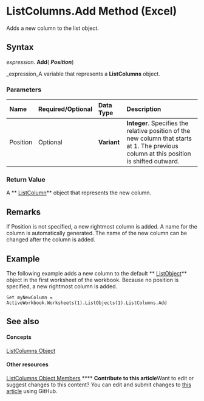 
# ListColumns.Add Method (Excel)

Adds a new column to the list object.


## Syntax

 _expression_. **Add**( **_Position_**)

 _expression_A variable that represents a  **ListColumns** object.


### Parameters



|**Name**|**Required/Optional**|**Data Type**|**Description**|
|:-----|:-----|:-----|:-----|
|Position|Optional| **Variant**| **Integer**. Specifies the relative position of the new column that starts at 1. The previous column at this position is shifted outward.|

### Return Value

A  ** [ListColumn](c2060e4a-2340-c606-f272-1e4dad6964d0.md)** object that represents the new column.


## Remarks

If Position is not specified, a new rightmost column is added. A name for the column is automatically generated. The name of the new column can be changed after the column is added.


## Example

The following example adds a new column to the default  ** [ListObject](46de6c4f-8ce0-0c7d-da59-6e52f5eab612.md)** object in the first worksheet of the workbook. Because no position is specified, a new rightmost column is added.


```
Set myNewColumn = ActiveWorkbook.Worksheets(1).ListObjects(1).ListColumns.Add
```


## See also


#### Concepts


 [ListColumns Object](c1b8aff0-3049-df58-ce1f-0c5e4bddc467.md)
#### Other resources


 [ListColumns Object Members](2dd633da-ebc3-6b7c-e002-0571f88b48c4.md)
****   **Contribute to this article**Want to edit or suggest changes to this content? You can edit and submit changes to  [this article](https://github.com/jhershey00/VBA_Excel_Test/OpenXMLCon/articles/a1127989-f1e0-3c0a-e2c9-24b166c5e001.md) using GitHub.

